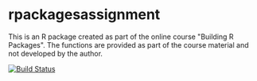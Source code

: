 # rpackagesassignment
This is an R package created as part of the online course
"Building R Packages". The functions are provided as part of the
course material and not developed by the author.

[![Build Status](https://app.travis-ci.com/Ellebaek/rpackagesassignment.svg?token=c6YbUsDx2sSUy5DyLXmD&branch=main)](https://app.travis-ci.com/Ellebaek/rpackagesassignment)